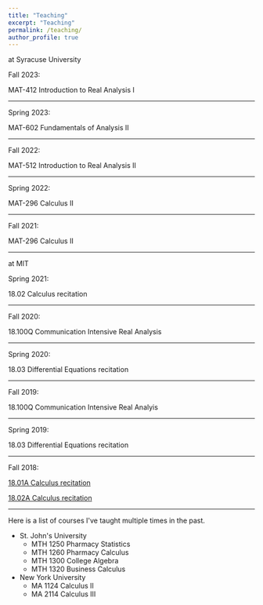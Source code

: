 ```yaml
---
title: "Teaching"
excerpt: "Teaching"
permalink: /teaching/
author_profile: true
---
```

at Syracuse University

Fall 2023:

MAT-412 Introduction to Real Analysis I

<hr>

Spring 2023:

MAT-602 Fundamentals of Analysis II

<hr>

Fall 2022:

MAT-512 Introduction to Real Analysis II

<hr>

Spring 2022: 

MAT-296 Calculus II

<hr>

Fall 2021: 

MAT-296 Calculus II

<hr>

at MIT

Spring 2021:

18.02 Calculus recitation

<hr>

Fall 2020:

18.100Q Communication Intensive Real Analysis

<hr>

Spring 2020:

18.03 Differential Equations recitation

<hr>

Fall 2019:

18.100Q Communication Intensive Real Analyis 

<hr>

Spring 2019:

18.03 Differential Equations recitation

<hr>

Fall 2018:

[18.01A Calculus recitation](/teaching/1801afall2018)

[18.02A Calculus recitation](/teaching/1802afall2018)

<hr>

Here is a list of courses I've taught multiple times in the past.

* St. John's University
    * MTH 1250 Pharmacy Statistics
    * MTH 1260 Pharmacy Calculus
    * MTH 1300 College Algebra
    * MTH 1320 Business Calculus
* New York University
    * MA 1124 Calculus II
    * MA 2114 Calculus III
